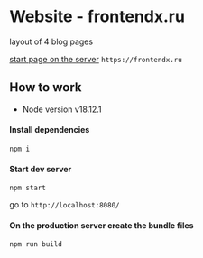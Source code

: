 # Website - frontendx.ru
layout of 4 blog pages

[start page on the server](https://frontendx.ru) `https://frontendx.ru`

## How to work

* Node version v18.12.1

#### Install dependencies
```commandline
npm i
```

#### Start dev server
```commandline
npm start
```
go to `http://localhost:8080/`


#### On the production server create the bundle files
```commandline
npm run build
```